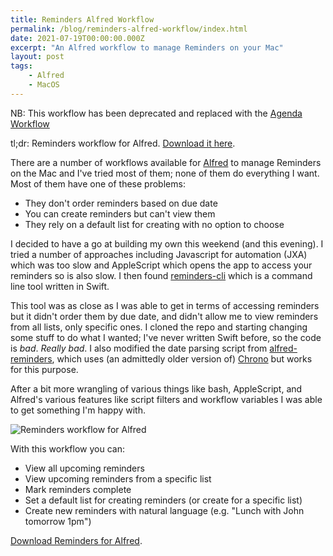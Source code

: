 ```yaml
---
title: Reminders Alfred Workflow
permalink: /blog/reminders-alfred-workflow/index.html
date: 2021-07-19T00:00:00.000Z
excerpt: "An Alfred workflow to manage Reminders on your Mac"
layout: post
tags:
    - Alfred
    - MacOS
---
```


NB: This workflow has been deprecated and replaced with the [Agenda Workflow](https://github.com/rknightuk/alfred-workflows/raw/main/workflows/agenda)

tl;dr: Reminders workflow for Alfred. [Download it here](https://github.com/rknightuk/alfred-workflows/tree/main/workflows/reminders).

There are a number of workflows available for [Alfred](https://www.alfredapp.com) to manage Reminders on the Mac and I've tried most of them; none of them do everything I want. Most of them have one of these problems:

- They don't order reminders based on due date
- You can create reminders but can't view them
- They rely on a default list for creating with no option to choose

I decided to have a go at building my own this weekend (and this evening). I tried a number of approaches including Javascript for automation (JXA) which was too slow and AppleScript which opens the app to access your reminders so is also slow. I then found [reminders-cli](https://github.com/keith/reminders-cli) which is a command line tool written in Swift. 

This tool was as close as I was able to get in terms of accessing reminders but it didn't order them by due date, and didn't allow me to view reminders from all lists, only specific ones. I cloned the repo and starting changing some stuff to do what I wanted; I've never written Swift before, so the code is _bad_. _Really bad_. I also modified the date parsing script from [alfred-reminders](https://github.com/surrealroad/alfred-reminders), which uses (an admittedly older version of) [Chrono](https://github.com/wanasit/chrono) but works for this purpose.

After a bit more wrangling of various things like bash, AppleScript, and Alfred's various features like script filters and workflow variables I was able to get something I'm happy with.

![Reminders workflow for Alfred](https://rknightuk.s3.us-east-1.amazonaws.com/site/reminders-for-alfred.png)

With this workflow you can:

- View all upcoming reminders
- View upcoming reminders from a specific list
- Mark reminders complete
- Set a default list for creating reminders (or create for a specific list)
- Create new reminders with natural language (e.g. "Lunch with John tomorrow 1pm")

[Download Reminders for Alfred](https://github.com/rknightuk/alfred-workflows/tree/main/workflows/reminders).


